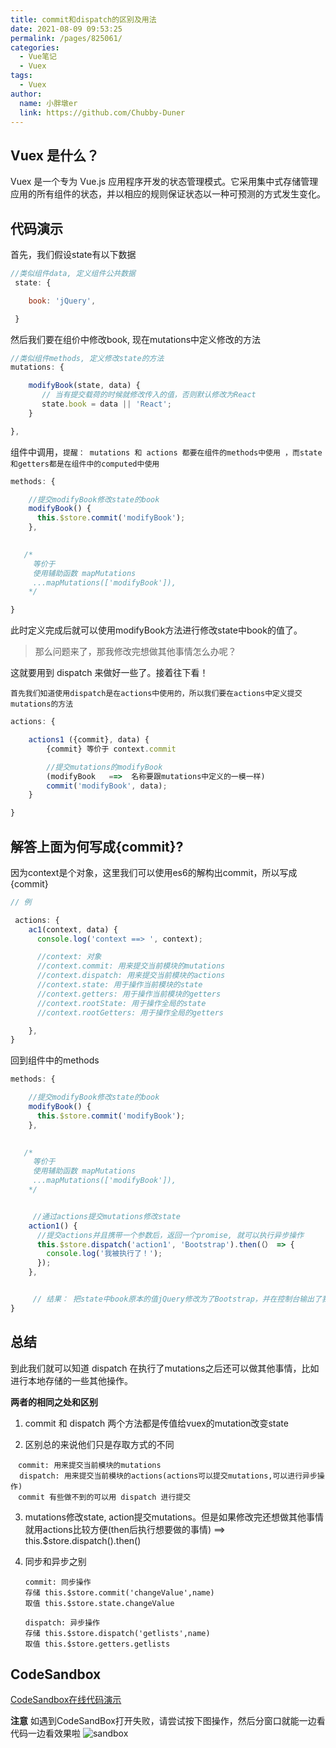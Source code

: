 ```yaml
---
title: commit和dispatch的区别及用法
date: 2021-08-09 09:53:25
permalink: /pages/825061/
categories:
  - Vue笔记
  - Vuex
tags:
  - Vuex
author:
  name: 小胖墩er
  link: https://github.com/Chubby-Duner
---
```

## Vuex 是什么？
Vuex 是一个专为 Vue.js 应用程序开发的状态管理模式。它采用集中式存储管理应用的所有组件的状态，并以相应的规则保证状态以一种可预测的方式发生变化。

## 代码演示
首先，我们假设state有以下数据

```js
//类似组件data, 定义组件公共数据 
 state: {

    book: 'jQuery',

 }
```
然后我们要在组价中修改book, 现在mutations中定义修改的方法

```js
//类似组件methods, 定义修改state的方法
mutations: {

    modifyBook(state, data) {
       // 当有提交载荷的时候就修改传入的值，否则默认修改为React
       state.book = data || 'React'; 
    }

},
```
组件中调用，`提醒： mutations 和 actions 都要在组件的methods中使用 ，而state和getters都是在组件中的computed中使用`

```js
methods: {

    //提交modifyBook修改state的book
    modifyBook() {
      this.$store.commit('modifyBook');
    },

    
   /*
     等价于
     使用辅助函数 mapMutations
     ...mapMutations(['modifyBook']),
    */

}
```
此时定义完成后就可以使用modifyBook方法进行修改state中book的值了。


> 那么问题来了，那我修改完想做其他事情怎么办呢？

这就要用到 dispatch 来做好一些了。接着往下看！

`首先我们知道使用dispatch是在actions中使用的，所以我们要在actions中定义提交mutations的方法`

```js
actions: {

    actions1 ({commit}, data) {
        {commit} 等价于 context.commit

        //提交mutations的modifyBook
        (modifyBook   ==>  名称要跟mutations中定义的一模一样)
        commit('modifyBook', data);
    }

}
```
## 解答上面为何写成{commit}?
因为context是个对象，这里我们可以使用es6的解构出commit，所以写成{commit}
```js
// 例

 actions: {
    ac1(context, data) {
      console.log('context ==> ', context);

      //context: 对象
      //context.commit: 用来提交当前模块的mutations
      //context.dispatch: 用来提交当前模块的actions
      //context.state: 用于操作当前模块的state
      //context.getters: 用于操作当前模块的getters
      //context.rootState: 用于操作全局的state
      //context.rootGetters: 用于操作全局的getters

    },
}
```
回到组件中的methods

```js
methods: {

    //提交modifyBook修改state的book
    modifyBook() {
      this.$store.commit('modifyBook');
    },

    
   /*
     等价于
     使用辅助函数 mapMutations
     ...mapMutations(['modifyBook']),
    */


     //通过actions提交mutations修改state
    action1() {
      //提交actions并且携带一个参数后，返回一个promise, 就可以执行异步操作
      this.$store.dispatch('action1', 'Bootstrap').then(（） => {
        console.log('我被执行了！');
      });
    },


     // 结果： 把state中book原本的值jQuery修改为了Bootstrap，并在控制台输出了我被执行了！
}
```
## 总结
到此我们就可以知道 dispatch 在执行了mutations之后还可以做其他事情，比如进行本地存储的一些其他操作。

**两者的相同之处和区别**
1. commit 和 dispatch 两个方法都是传值给vuex的mutation改变state

2. 区别总的来说他们只是存取方式的不同
    
```
　commit: 用来提交当前模块的mutations 
  dispatch: 用来提交当前模块的actions(actions可以提交mutations,可以进行异步操作)  
　commit 有些做不到的可以用 dispatch 进行提交
```
3. mutations修改state, action提交mutations。但是如果修改完还想做其他事情就用actions比较方便(then后执行想要做的事情) ==> this.$store.dispatch().then()

4. 同步和异步之别
    ```
    commit: 同步操作
    存储 this.$store.commit('changeValue',name)
    取值 this.$store.state.changeValue

    dispatch: 异步操作
    存储 this.$store.dispatch('getlists',name)
    取值 this.$store.getters.getlists
    ```
## CodeSandbox
[ CodeSandbox在线代码演示](https://codesandbox.io/s/eager-rain-yvitg?file=/src/components/HelloWorld.vue)

**注意** 如遇到CodeSandBox打开失败，请尝试按下图操作，然后分窗口就能一边看代码一边看效果啦
![sandbox](https://cdn.jsdelivr.net/gh/Chubby-Duner/image-hosting@master/vuex/sandbox.png)
